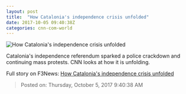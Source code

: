 ```yaml
---
layout: post
title:  "How Catalonia's independence crisis unfolded"
date: 2017-10-05 09:40:38Z
categories: cnn-com-world
---
```


![How Catalonia's independence crisis unfolded](http://i2.cdn.cnn.com/cnnnext/dam/assets/171001085901-06-catalonia-referendum-1001-super-tease.jpg)

Catalonia's independence referendum sparked a police crackdown and continuing mass protests. CNN looks at how it is unfolding.


Full story on F3News: [How Catalonia's independence crisis unfolded](http://www.f3nws.com/n/aUH2X)

> Posted on: Thursday, October 5, 2017 9:40:38 AM
